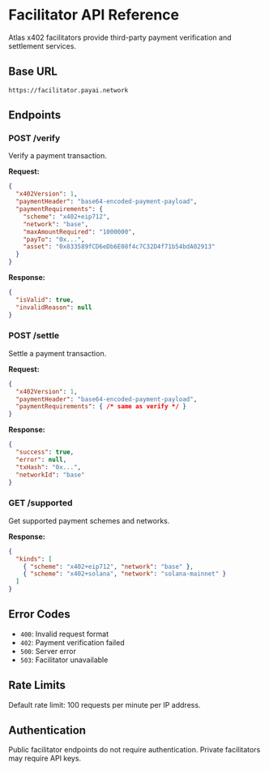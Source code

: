 # Facilitator API Reference

Atlas x402 facilitators provide third-party payment verification and settlement services.

## Base URL

```
https://facilitator.payai.network
```

## Endpoints

### POST /verify

Verify a payment transaction.

**Request:**
```json
{
  "x402Version": 1,
  "paymentHeader": "base64-encoded-payment-payload",
  "paymentRequirements": {
    "scheme": "x402+eip712",
    "network": "base",
    "maxAmountRequired": "1000000",
    "payTo": "0x...",
    "asset": "0x833589fCD6eDb6E08f4c7C32D4f71b54bdA02913"
  }
}
```

**Response:**
```json
{
  "isValid": true,
  "invalidReason": null
}
```

### POST /settle

Settle a payment transaction.

**Request:**
```json
{
  "x402Version": 1,
  "paymentHeader": "base64-encoded-payment-payload",
  "paymentRequirements": { /* same as verify */ }
}
```

**Response:**
```json
{
  "success": true,
  "error": null,
  "txHash": "0x...",
  "networkId": "base"
}
```

### GET /supported

Get supported payment schemes and networks.

**Response:**
```json
{
  "kinds": [
    { "scheme": "x402+eip712", "network": "base" },
    { "scheme": "x402+solana", "network": "solana-mainnet" }
  ]
}
```

## Error Codes

- `400`: Invalid request format
- `402`: Payment verification failed
- `500`: Server error
- `503`: Facilitator unavailable

## Rate Limits

Default rate limit: 100 requests per minute per IP address.

## Authentication

Public facilitator endpoints do not require authentication. Private facilitators may require API keys.

